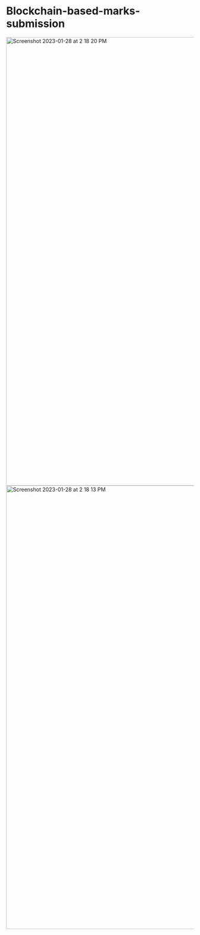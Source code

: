 # Blockchain-based-marks-submission

<img width="1201" alt="Screenshot 2023-01-28 at 2 18 20 PM" src="https://user-images.githubusercontent.com/35296051/215256624-46720d58-1ace-4483-9ba3-328879964fed.png">

<img width="1188" alt="Screenshot 2023-01-28 at 2 18 13 PM" src="https://user-images.githubusercontent.com/35296051/215256629-0c4ddf04-4cb6-40cf-a53e-7bc295011b25.png">
